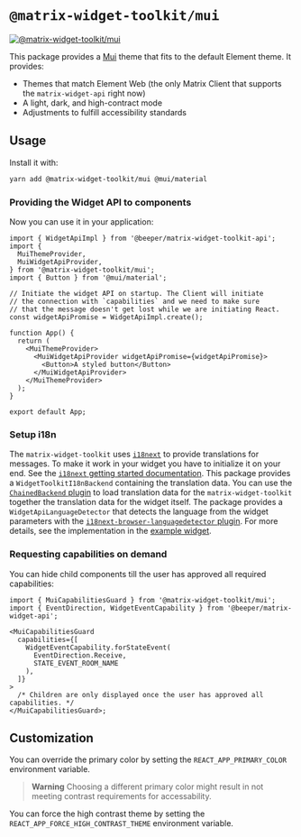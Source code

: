 # `@matrix-widget-toolkit/mui`

[![@matrix-widget-toolkit/mui](https://img.shields.io/npm/v/@matrix-widget-toolkit/mui)](https://www.npmjs.com/package/@matrix-widget-toolkit/mui)

This package provides a [Mui](https://mui.com/) theme that fits to the default Element theme.
It provides:

- Themes that match Element Web (the only Matrix Client that supports the `matrix-widget-api` right now)
- A light, dark, and high-contract mode
- Adjustments to fulfill accessibility standards

## Usage

Install it with:

```bash
yarn add @matrix-widget-toolkit/mui @mui/material
```

### Providing the Widget API to components

Now you can use it in your application:

```tsx
import { WidgetApiImpl } from '@beeper/matrix-widget-toolkit-api';
import {
  MuiThemeProvider,
  MuiWidgetApiProvider,
} from '@matrix-widget-toolkit/mui';
import { Button } from '@mui/material';

// Initiate the widget API on startup. The Client will initiate
// the connection with `capabilities` and we need to make sure
// that the message doesn't get lost while we are initiating React.
const widgetApiPromise = WidgetApiImpl.create();

function App() {
  return (
    <MuiThemeProvider>
      <MuiWidgetApiProvider widgetApiPromise={widgetApiPromise}>
        <Button>A styled button</Button>
      </MuiWidgetApiProvider>
    </MuiThemeProvider>
  );
}

export default App;
```

### Setup i18n

The `matrix-widget-toolkit` uses [`i18next`](https://www.i18next.com/) to provide translations for messages.
To make it work in your widget you have to initialize it on your end.
See the [`i18next` getting started documentation](https://www.i18next.com/overview/getting-started).
This package provides a `WidgetToolkitI18nBackend` containing the translation data.
You can use the [`ChainedBackend` plugin](https://github.com/i18next/i18next-chained-backend) to load translation data for the `matrix-widget-toolkit` together the translation data for the widget itself.
The package provides a `WidgetApiLanguageDetector` that detects the language from the widget parameters with the [`i18next-browser-languagedetector` plugin](https://github.com/i18next/i18next-browser-languageDetector).
For more details, see the implementation in the [example widget](../../example-widget-mui/src/i18n.tsx).

### Requesting capabilities on demand

You can hide child components till the user has approved all required capabilities:

```tsx
import { MuiCapabilitiesGuard } from '@matrix-widget-toolkit/mui';
import { EventDirection, WidgetEventCapability } from '@beeper/matrix-widget-api';

<MuiCapabilitiesGuard
  capabilities={[
    WidgetEventCapability.forStateEvent(
      EventDirection.Receive,
      STATE_EVENT_ROOM_NAME
    ),
  ]}
>
  /* Children are only displayed once the user has approved all capabilities. */
</MuiCapabilitiesGuard>;
```

## Customization

You can override the primary color by setting the `REACT_APP_PRIMARY_COLOR` environment variable.

> **Warning** Choosing a different primary color might result in not meeting contrast requirements for accessability.

You can force the high contrast theme by setting the `REACT_APP_FORCE_HIGH_CONTRAST_THEME` environment variable.
